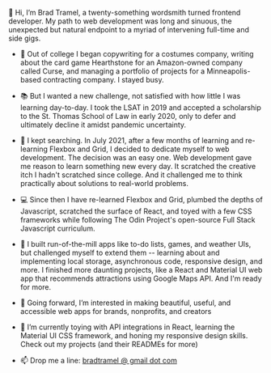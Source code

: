 👋 Hi, I’m Brad Tramel, a twenty-something wordsmith turned frontend developer. My path to web development was long and sinuous, the unexpected but natural endpoint to a myriad of intervening full-time and side gigs. 

- 📝 Out of college I began copywriting for a costumes company, writing about the card game Hearthstone for an Amazon-owned company called Curse, and managing a portfolio of projects for a Minneapolis-based contracting company. I stayed busy.

- 📚 But I wanted a new challenge, not satisfied with how little I was learning day-to-day. I took the LSAT in 2019 and accepted a scholarship to the St. Thomas School of Law in early 2020, only to defer and ultimately decline it amidst pandemic uncertainty.

- 💭 I kept searching. In July 2021, after a few months of learning and re-learning Flexbox and Grid, I decided to dedicate myself to web development. The decision was an easy one. Web development gave me reason to learn something new every day. It scratched the creative itch I hadn't scratched since college. And it challenged me to think practically about solutions to real-world problems.

- 💻 Since then I have re-learned Flexbox and Grid, plumbed the depths of Javascript, scratched the surface of React, and toyed with a few CSS frameworks while following The Odin Project's open-source Full Stack Javascript curriculum. 

- 📱 I built run-of-the-mill apps like to-do lists, games, and weather UIs, but challenged myself to extend them -- learning about and implementing local storage, asynchronous code, responsive design, and more. I finished more daunting projects, like a React and Material UI web app that recommends attractions using Google Maps API. And I'm ready for more.

- 👀 Going forward, I’m interested in making beautiful, useful, and accessible web apps for brands, nonprofits, and creators

- 🌱 I’m currently toying with API integrations in React, learning the Material UI CSS framework, and honing my responsive design skills. Check out my projects (and their READMEs for more)

- 📫 Drop me a line: <a href="http://mailto:bradtramel@gmail.com">bradtramel @ gmail dot com</a>

<!---
btramel/btramel is a ✨ special ✨ repository because its `README.md` (this file) appears on your GitHub profile.
You can click the Preview link to take a look at your changes.
--->
